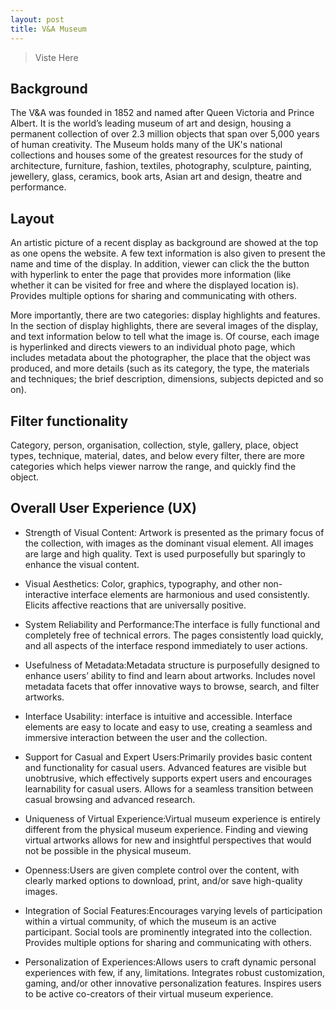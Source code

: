 ```yaml
---
layout: post
title: V&A Museum
---
```


> Viste Here

## Background

The V&A was founded in 1852 and named after Queen Victoria and Prince Albert. It is the world’s leading museum of art and design, housing a permanent collection of over 2.3 million objects that span over 5,000 years of human creativity. The Museum holds many of the UK's national collections and houses some of the greatest resources for the study of architecture, furniture, fashion, textiles, photography, sculpture, painting, jewellery, glass, ceramics, book arts, Asian art and design, theatre and performance.

## Layout

An artistic picture of a recent display as background are showed at the top as one opens the website.  A few text information is also given to present the name and time of the display. In addition, viewer can click the the button with hyperlink to enter the page that provides more information (like whether it can be visited for free and where the displayed location is). Provides multiple options for sharing and communicating with others.

More importantly, there are two categories: display highlights and features. In the section of display highlights, there are several images of the display, and text information below to tell what the image is. Of course, each image is hyperlinked and directs viewers to an individual photo page, which includes metadata about the photographer, the place that the object was produced, and more details (such as its category, the type, the materials and techniques; the brief description, dimensions, subjects depicted and so on). 

## Filter functionality

Category, person, organisation, collection, style, gallery, place, object types, technique, material, dates, and below every filter, there are more categories which helps viewer narrow the range, and quickly find the object.

## Overall User Experience (UX)

- Strength of Visual Content: Artwork is presented as the primary focus of the collection, with images as the dominant visual element. All images are large and high quality. Text is used purposefully but sparingly to enhance the visual content.

- Visual Aesthetics: Color, graphics, typography, and other non-interactive interface elements are harmonious and used consistently. Elicits affective reactions that are universally positive.

- System Reliability and Performance:The interface is fully functional and completely free of technical errors. The pages consistently load quickly, and all aspects of the interface respond immediately to user actions.

- Usefulness of Metadata:Metadata structure is purposefully designed to enhance users’ ability to find and learn about artworks. Includes novel metadata facets that offer innovative ways to browse, search, and filter artworks.

- Interface Usability: interface is intuitive and accessible. Interface elements are easy to locate and easy to use, creating a seamless and immersive interaction between the user and the collection.

- Support for Casual and Expert Users:Primarily provides basic content and functionality for casual users. Advanced features are visible but unobtrusive, which effectively supports expert users and encourages learnability for casual users. Allows for a seamless transition between casual browsing and advanced research.

- Uniqueness of Virtual Experience:Virtual museum experience is entirely different from the physical museum experience. Finding and viewing virtual artworks allows for new and insightful perspectives that would not be possible in the physical museum.

- Openness:Users are given complete control over the content, with clearly marked options to download, print, and/or save high-quality images.

- Integration of Social Features:Encourages varying levels of participation within a virtual community, of which the museum is an active participant. Social tools are prominently integrated into the collection. Provides multiple options for sharing and communicating with others.

- Personalization of Experiences:Allows users to craft dynamic personal experiences with few, if any, limitations. Integrates robust customization, gaming, and/or other innovative personalization features. Inspires users to be active co-creators of their virtual museum experience.
